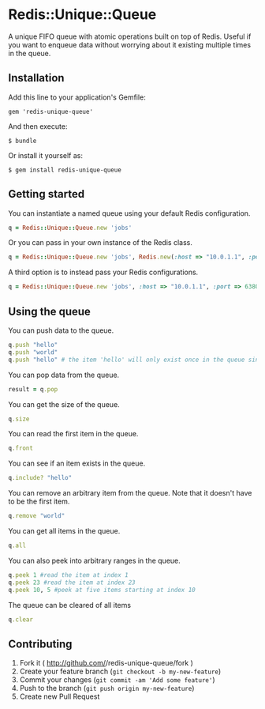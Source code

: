 # Redis::Unique::Queue

A unique FIFO queue with atomic operations built on top of Redis. Useful if you want to enqueue data without worrying about it existing multiple times in the queue.


## Installation

Add this line to your application's Gemfile:

    gem 'redis-unique-queue'

And then execute:

    $ bundle

Or install it yourself as:

    $ gem install redis-unique-queue

## Getting started

You can instantiate a named queue using your default Redis configuration.

```ruby
q = Redis::Unique::Queue.new 'jobs'
```

Or you can pass in your own instance of the Redis class.

```ruby
q = Redis::Unique::Queue.new 'jobs', Redis.new(:host => "10.0.1.1", :port => 6380, :db => 15)
```

A third option is to instead pass your Redis configurations.

```ruby
q = Redis::Unique::Queue.new 'jobs', :host => "10.0.1.1", :port => 6380, :db => 15
```

## Using the queue

You can push data to the queue.

```ruby
q.push "hello"
q.push "world"
q.push "hello" # the item 'hello' will only exist once in the queue since it is unique
```

You can pop data from the queue.

```ruby
result = q.pop
```

You can get the size of the queue.

```ruby
q.size
```

You can read the first item in the queue.

```ruby
q.front
```

You can see if an item exists in the queue.

```ruby
q.include? "hello"
```

You can remove an arbitrary item from the queue. Note that it doesn't have to be the first item.

```ruby
q.remove "world"
```

You can get all items in the queue.

```ruby
q.all
```

You can also peek into arbitrary ranges in the queue.

```ruby
q.peek 1 #read the item at index 1
q.peek 23 #read the item at index 23
q.peek 10, 5 #peek at five items starting at index 10
```

The queue can be cleared of all items
```ruby
q.clear
```



## Contributing

1. Fork it ( http://github.com/<my-github-username>/redis-unique-queue/fork )
2. Create your feature branch (`git checkout -b my-new-feature`)
3. Commit your changes (`git commit -am 'Add some feature'`)
4. Push to the branch (`git push origin my-new-feature`)
5. Create new Pull Request
